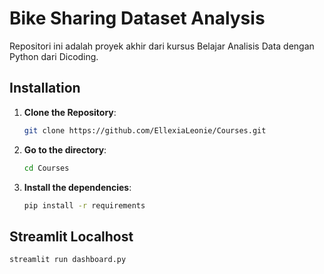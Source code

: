 # Bike Sharing Dataset Analysis

Repositori ini adalah proyek akhir dari kursus Belajar Analisis Data dengan Python dari Dicoding.

## Installation

1. **Clone the Repository**:
   ```bash
   git clone https://github.com/EllexiaLeonie/Courses.git
   

2. **Go to the directory**:
   ```bash
   cd Courses
   
3. **Install the dependencies**:
   ```bash
   pip install -r requirements
   

## Streamlit Localhost
   ```bash
   streamlit run dashboard.py
